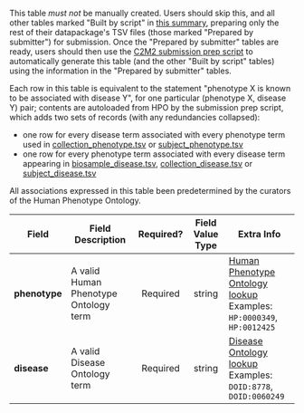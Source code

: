 This table *must not* be manually created. Users should skip this, and all other tables marked "Built by script" in [this summary](./C2M2-Table-Summary), preparing only the rest of their datapackage's TSV files (those marked "Prepared by submitter") for submission. Once the "Prepared by submitter" tables are ready, users should then use the [C2M2 submission prep script](https://osf.io/bq6k9/) to automatically generate this table (and the other "Built by script" tables) using the information in the "Prepared by submitter" tables.

Each row in this table is equivalent to the statement "phenotype X is known to be associated with disease Y", for one particular (phenotype X, disease Y) pair; contents are autoloaded from HPO by the submission prep script, which adds two sets of records (with any redundancies collapsed):

* one row for every disease term associated with every phenotype term used in [collection_phenotype.tsv](./TableInfo:-collection_phenotype.tsv) or [subject_phenotype.tsv](./TableInfo:-subject_phenotype.tsv)
* one row for every phenotype term associated with every disease term appearing in [biosample_disease.tsv](./TableInfo:-biosample_disease.tsv), [collection_disease.tsv](./TableInfo:-collection_disease.tsv) or [subject_disease.tsv](./TableInfo:-subject_disease.tsv)

All associations expressed in this table been predetermined by the curators of the Human Phenotype Ontology.

Field | Field Description | Required? | Field Value Type | Extra Info 
------|-------------------|:-----------:|:-------------:|------------
**phenotype** | A valid Human Phenotype Ontology term | Required | string | [Human Phenotype Ontology lookup](https://hpo.jax.org/app/) <br /> Examples: `HP:0000349`, `HP:0012425`
**disease** | A valid Disease Ontology term | Required | string | [Disease Ontology lookup](https://disease-ontology.org/) <br /> Examples: `DOID:8778`, `DOID:0060249`